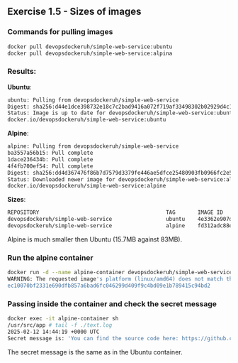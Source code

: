 ## Exercise 1.5 - Sizes of images

### Commands for pulling images
```bash
docker pull devopsdockeruh/simple-web-service:ubuntu
docker pull devopsdockeruh/simple-web-service:alpina
```

### Results:

**Ubuntu**:

```bash
ubuntu: Pulling from devopsdockeruh/simple-web-service
Digest: sha256:d44e1dce398732e18c7c2bad9416a072f719af33498302b02929d4c112e88d2a
Status: Image is up to date for devopsdockeruh/simple-web-service:ubuntu
docker.io/devopsdockeruh/simple-web-service:ubuntu
```

**Alpine**:

```bash
alpine: Pulling from devopsdockeruh/simple-web-service
ba3557a56b15: Pull complete 
1dace236434b: Pull complete 
4f4fb700ef54: Pull complete 
Digest: sha256:dd4d367476f86b7d7579d3379fe446ae5dfce25480903fb0966fc2e5257e0543
Status: Downloaded newer image for devopsdockeruh/simple-web-service:alpine
docker.io/devopsdockeruh/simple-web-service:alpine
```

**Sizes**:
```bash
REPOSITORY                                        TAG       IMAGE ID       CREATED         SIZE
devopsdockeruh/simple-web-service                 ubuntu    4e3362e907d5   3 years ago     83MB
devopsdockeruh/simple-web-service                 alpine    fd312adc88e0   3 years ago     15.7MB
```
Alpine is much smaller then Ubuntu (15.7MB against 83MB).

### Run the alpine container

```bash
docker run -d --name alpine-container devopsdockeruh/simple-web-service:alpine
WARNING: The requested image's platform (linux/amd64) does not match the detected host platform (linux/arm64/v8) and no specific platform was requested
ec10070bf2331e690dfb857a6bad6fc046299d409f9c4bd09e1b789415c94bd2
```

### Passing inside the container and check the secret message

```bash
docker exec -it alpine-container sh
/usr/src/app # tail -f ./text.log
2025-02-12 14:44:19 +0000 UTC
Secret message is: 'You can find the source code here: https://github.com/docker-hy'
```
The secret message is the same as in the Ubuntu container.
